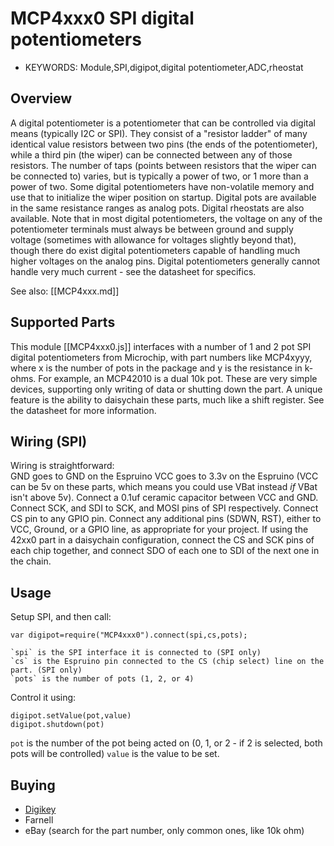 <!--- Copyright (c) 2014 Spence Konde. See the file LICENSE for copying permission. -->
MCP4xxx0 SPI digital potentiometers
======================

* KEYWORDS: Module,SPI,digipot,digital potentiometer,ADC,rheostat

Overview
------------------

A digital potentiometer is a potentiometer that can be controlled via digital means (typically I2C or SPI). They consist of a "resistor ladder" of many identical value resistors between two pins (the ends of the potentiometer), while a third pin (the wiper) can be connected between any of those resistors. The number of taps (points between resistors that the wiper can be connected to) varies, but is typically a power of two, or 1 more than a power of two. Some digital potentiometers have non-volatile memory and use that to initialize the wiper position on startup. Digital pots are available in the same resistance ranges as analog pots. Digital rheostats are also available. Note that in most digital potentiometers, the voltage on any of the potentiometer terminals must always be between ground and supply voltage (sometimes with allowance for voltages slightly beyond that), though there do exist digital potentiometers capable of handling much higher voltages on the analog pins. Digital potentiometers generally cannot handle very much current - see the datasheet for specifics. 

See also: [[MCP4xxx.md]]

Supported Parts
------------------

This module [[MCP4xxx0.js]] interfaces with a number of 1 and 2 pot SPI digital potentiometers from Microchip, with part numbers like MCP4xyyy, where x is the number of pots in the package and y is the resistance in k-ohms. For example, an MCP42010 is a dual 10k pot. These are very simple devices, supporting only writing of data or shutting down the part. A unique feature is the ability to daisychain these parts, much like a shift register. See the datasheet for more information.


Wiring (SPI)
-----------------

Wiring is straightforward:  
GND goes to GND on the Espruino
VCC goes to 3.3v on the Espruino (VCC can be 5v on these parts, which means you could use VBat instead *if* VBat isn't above 5v). 
Connect a 0.1uf ceramic capacitor between VCC and GND. 
Connect SCK, and SDI to SCK, and MOSI pins of SPI respectively.
Connect CS pin to any GPIO pin.
Connect any additional pins (SDWN, RST), either to VCC, Ground, or a GPIO line, as appropriate for your project.
If using the 42xx0 part in a daisychain configuration, connect the CS and SCK pins of each chip together, and connect SDO of each one to SDI of the next one in the chain.


Usage
-----------------

Setup SPI, and then call:

```
var digipot=require("MCP4xxx0").connect(spi,cs,pots);

`spi` is the SPI interface it is connected to (SPI only)
`cs` is the Espruino pin connected to the CS (chip select) line on the part. (SPI only)
`pots` is the number of pots (1, 2, or 4)
```

Control it using:

```
digipot.setValue(pot,value)
digipot.shutdown(pot)
```

`pot` is the number of the pot being acted on (0, 1, or 2 - if 2 is selected, both pots will be controlled)
`value` is the value to be set. 


Buying
-------------

* [Digikey](http://www.digikey.com/product-search/en?FV=fff40027%2Cfff801be%2Cfffc0096)
* Farnell 
* eBay (search for the part number, only common ones, like 10k ohm)
